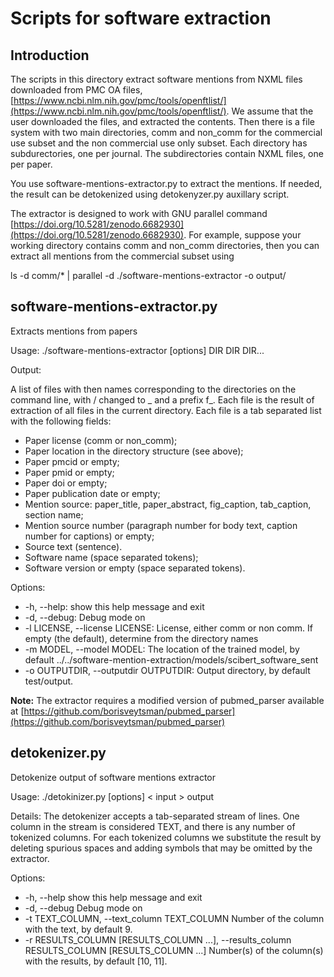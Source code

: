 # Scripts for software extraction #

## Introduction

The scripts in this directory extract software mentions from NXML files downloaded from PMC OA files, [https://www.ncbi.nlm.nih.gov/pmc/tools/openftlist/](https://www.ncbi.nlm.nih.gov/pmc/tools/openftlist/). We assume that the user downloaded the files, and extracted the contents. Then there is a file system with two main directories, comm and non\_comm for the commercial use subset and the non commercial use only subset.  Each directory has subdurectories, one per journal.  The subdirectories contain NXML files, one per paper.

You use software-mentions-extractor.py to extract the mentions. If needed, the result can be detokenized using detokenyzer.py auxillary script.

The extractor is designed to work with GNU parallel command [https://doi.org/10.5281/zenodo.6682930](https://doi.org/10.5281/zenodo.6682930).  For example, suppose your working directory contains comm and non\_comm directories, then you can extract all mentions from the commercial subset using

   ls -d comm/* | parallel -d ./software-mentions-extractor -o output/


## software-mentions-extractor.py ##

Extracts mentions from papers

Usage:
    ./software-mentions-extractor [options] DIR DIR DIR...

Output:

A list of files with then names corresponding to the directories 
on the command line, with / changed to \_ and a prefix f\_.  Each file
is the result of extraction of all files in the current directory.
Each file is a tab separated list with the following fields:

- Paper license (comm or non\_comm);
- Paper location in the directory structure (see above);
- Paper pmcid or empty;
- Paper pmid or empty;
- Paper doi or empty;
- Paper publication date or empty;
- Mention source: paper\_title, paper\_abstract, fig\_caption, 
  tab\_caption, section name;
- Mention source number (paragraph number for body text, caption
  number for captions) or empty;
- Source text (sentence).
- Software name (space separated tokens);
- Software version or empty (space separated tokens).


Options:

*  -h, --help:            show this help message and exit
*  -d, --debug:           Debug mode on
*  -l LICENSE, --license LICENSE:
                        License, either comm or non comm. If empty (the default), determine from the directory names
*  -m MODEL, --model MODEL: The location of the trained model, by default ../../software-mention-extraction/models/scibert_software_sent
*  -o OUTPUTDIR, --outputdir OUTPUTDIR:
                        Output directory, by default test/output.

**Note:** The extractor requires a modified version of pubmed\_parser available at [https://github.com/borisveytsman/pubmed_parser](https://github.com/borisveytsman/pubmed_parser)


## detokenizer.py ##

Detokenize output of software mentions extractor

Usage:
    ./detokinizer.py [options] < input > output

Details:
    The detokenizer accepts a tab-separated stream of lines.
    One column in the stream is considered TEXT, and there is
    any number of tokenized columns.  For each tokenized columns
    we substitute the result by deleting spurious spaces and adding
    symbols that may be omitted by the extractor.

Options:

*  -h, --help            show this help message and exit
*  -d, --debug           Debug mode on
*  -t TEXT_COLUMN, --text_column TEXT_COLUMN
                        Number of the column with the text, by default 9.
*  -r RESULTS_COLUMN [RESULTS_COLUMN ...], --results_column RESULTS_COLUMN [RESULTS_COLUMN ...]
                        Number(s) of the column(s) with the results, by default [10, 11].

